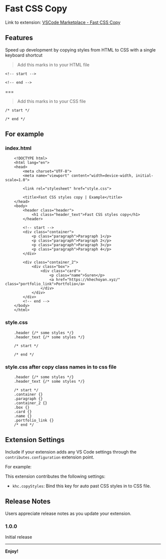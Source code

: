 # Fast CSS Copy

Link to extension: [VSCode Marketplace - Fast CSS Copy](https://marketplace.visualstudio.com/items?itemName=FastCSSCopy-khc.fastcopy-css-khc)

## Features

Speed up development by copying styles from HTML to CSS with a single keyboard shortcut

> Add this marks in to your HTML file

```shell
<!-- start -->
```

```shell
<!-- end -->
```

===

> Add this marks in to your CSS file

```shell
/* start */
```

```shell
/* end */
```

## For example

### index.html

```shell
	<!DOCTYPE html>
	<html lang="en">
	<head>
		<meta charset="UTF-8">
		<meta name="viewport" content="width=device-width, initial-scale=1.0">

		<link rel="stylesheet" href="style.css">

		<title>Fast CSS styles copy | Example</title>
	</head>
	<body>
		<header class="header">
			<h1 class="header_text">Fast CSS styles copy</h1>
		</header>

		<!-- start -->
		<div class="container">
			<p class="paragraph">Paragraph 1</p>
			<p class="paragraph">Paragraph 2</p>
			<p class="paragraph">Paragraph 3</p>
			<p class="paragraph">Paragraph 4</p>
		</div>

		<div class="container_2">
			<div class="box">
				<div class="card">
					<p class="name">Suren</p>
					<a href="https://khechoyan.xyz/" class="portfolio_link">Portfolio</a>
				</div>
			</div>
		</div>
		<!-- end -->
	</body>
	</html>
```


### style.css

```shell
	.header {/* some styles */}
	.header_text {/* some styles */}

	/* start */
	
	/* end */
```

### style.css after copy class names in to css file

```shell
	.header {/* some styles */}
	.header_text {/* some styles */}

	/* start */
	.container {}
	.paragraph {}
	.container_2 {}
	.box {}
	.card {}
	.name {}
	.portfolio_link {}
	/* end */
```

## Extension Settings

Include if your extension adds any VS Code settings through the `contributes.configuration` extension point.

For example:

This extension contributes the following settings:

- `khc.copyStyles`: Bind this key for auto past CSS styles in to CSS file.

## Release Notes

Users appreciate release notes as you update your extension.

### 1.0.0

Initial release

---

**Enjoy!**

